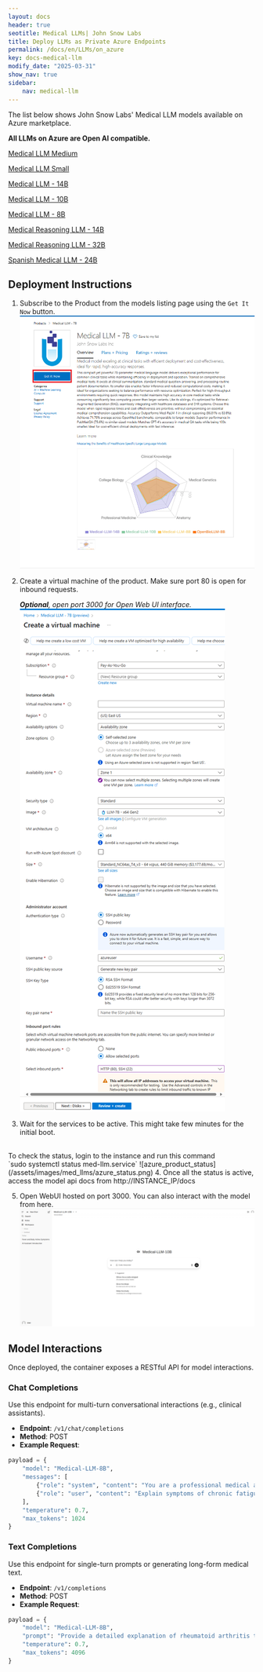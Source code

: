 ```yaml
---
layout: docs
header: true
seotitle: Medical LLMs| John Snow Labs
title: Deploy LLMs as Private Azure Endpoints
permalink: /docs/en/LLMs/on_azure
key: docs-medical-llm
modify_date: "2025-03-31"
show_nav: true
sidebar:
    nav: medical-llm
---
```


The list below shows John Snow Labs' Medical LLM models available on Azure marketplace.

**All LLMs on Azure are Open AI compatible.**

[Medical LLM Medium](https://azuremarketplace.microsoft.com/en-us/marketplace/apps/johnsnowlabsinc1646051154808.medical_llm_medium?tab=Overview)

[Medical LLM Small](https://azuremarketplace.microsoft.com/en-us/marketplace/apps/johnsnowlabsinc1646051154808.medical_llm_small?tab=Overview)

[Medical LLM - 14B](https://azuremarketplace.microsoft.com/en-us/marketplace/apps/johnsnowlabsinc1646051154808.medical_llm_14b?tab=Overview)

[Medical LLM - 10B](https://azuremarketplace.microsoft.com/en-us/marketplace/apps/johnsnowlabsinc1646051154808.medical_llm_10b?tab=Overview)

[Medical LLM - 8B](https://azuremarketplace.microsoft.com/en-us/marketplace/apps/johnsnowlabsinc1646051154808.medical_llm_7b?tab=Overview)

[Medical Reasoning LLM - 14B](https://azuremarketplace.microsoft.com/en-us/marketplace/apps/johnsnowlabsinc1646051154808.medical_reasoning_llm_14b?tab=Overview)

[Medical Reasoning LLM - 32B](https://azuremarketplace.microsoft.com/en-us/marketplace/apps/johnsnowlabsinc1646051154808.medical_reasoning_llm_32b?tab=Overview)

[Spanish Medical LLM - 24B](https://azuremarketplace.microsoft.com/en-us/marketplace/apps/johnsnowlabsinc1646051154808.spanish_medical_llm_24b?tab=Overview)

## Deployment Instructions

1. Subscribe to the Product from the models listing page using the `Get It Now` button.
![azure_subscribe](/assets/images/med_llms/azure_subscribe.png)

2. Create a virtual machine of the product. Make sure port 80 is open for inbound requests.

    ***Optional**, open port 3000 for Open Web UI interface.*
    ![launch_azure_product](/assets/images/med_llms/azure_launch.png)
3. Wait for the services to be active. This might take few minutes for the initial boot.
<br/>
    To check the status, login to the instance and run this command
<br/>
`sudo systemctl status med-llm.service`
    ![azure_product_status](/assets/images/med_llms/azure_status.png)
4. Once all the status is active, access the model api docs from http://INSTANCE_IP/docs


5. Open WebUI hosted on port 3000. You can also interact with the model from here.
    ![azure_open_web_ui](/assets/images/med_llms/azure_open_web.png)

## Model Interactions
Once deployed, the container exposes a RESTful API for model interactions.

### Chat Completions
Use this endpoint for multi-turn conversational interactions (e.g., clinical assistants).

- **Endpoint**: `/v1/chat/completions`
- **Method**: POST
- **Example Request**:

```python
payload = {
    "model": "Medical-LLM-8B",
    "messages": [
        {"role": "system", "content": "You are a professional medical assistant"},
        {"role": "user", "content": "Explain symptoms of chronic fatigue syndrome"}
    ],
    "temperature": 0.7,
    "max_tokens": 1024
}
```

### Text Completions
Use this endpoint for single-turn prompts or generating long-form medical text.

- **Endpoint**: `/v1/completions`
- **Method**: POST
- **Example Request**:
```python
payload = {
    "model": "Medical-LLM-8B",
    "prompt": "Provide a detailed explanation of rheumatoid arthritis treatment",
    "temperature": 0.7,
    "max_tokens": 4096
}
